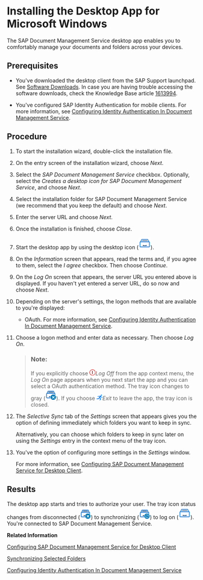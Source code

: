 <!-- loioad1105cad0cf436fab0a32b67eaae829 -->

# Installing the Desktop App for Microsoft Windows

The SAP Document Management Service desktop app enables you to comfortably manage your documents and folders across your devices.



## Prerequisites

-   You've downloaded the desktop client from the SAP Support launchpad. See [Software Downloads](https://launchpad.support.sap.com/#/softwarecenter/template/products/%20_APP=00200682500000001943&_EVENT=DISPHIER&HEADER=Y&FUNCTIONBAR=N&EVENT=TREE&NE=NAVIGATE&ENR=73555000100200016759&V=MAINT&TA=ACTUAL&PAGE=SEARCH/SAP_DOC_MGMT_DESKTOP_APP%201.0). In case you are having trouble accessing the software downloads, check the Knowledge Base article [1613994](https://launchpad.support.sap.com/#/notes/1613994).

-   You've configured SAP Identity Authentication for mobile clients. For more information, see [Configuring Identity Authentication In Document Management Service](configuring-identity-authentication-in-document-management-service-cf44481.md).




## Procedure

1.  To start the installation wizard, double-click the installation file.

2.  On the entry screen of the installation wizard, choose *Next*.

3.  Select the *SAP Document Management Service* checkbox. Optionally, select the *Creates a desktop icon for SAP Document Management Service*, and choose *Next*.

4.  Select the installation folder for SAP Document Management Service \(we recommend that you keep the default\) and choose *Next*.

5.  Enter the server URL and choose *Next*.

6.  Once the installation is finished, choose *Close*.

7.  Start the desktop app by using the desktop icon \(![](images/SDM_Client_Service_Desktop_Icon_b0aa4d2.png)\).

8.  On the *Information* screen that appears, read the terms and, if you agree to them, select the *I agree* checkbox. Then choose *Continue*.

9.  On the *Log On* screen that appears, the server URL you entered above is displayed. If you haven't yet entered a server URL, do so now and choose *Next*.

10. Depending on the server's settings, the logon methods that are available to you're displayed:

    -   OAuth. For more information, see [Configuring Identity Authentication In Document Management Service](configuring-identity-authentication-in-document-management-service-cf44481.md).

11. Choose a logon method and enter data as necessary. Then choose *Log On*.

    > ### Note:  
    > If you explicitly choose ![](images/Menu_Log_Off_Icon_ee35401.png)*Log Off* from the app context menu, the *Log On* page appears when you next start the app and you can select a OAuth authentication method. The tray icon changes to gray \(![](images/SDM_Desktop_Client_Application_Status_Disconnected_2951282.png)\). If you choose ![](images/Menu_Exit_Icon_2c00e7e.png)*Exit* to leave the app, the tray icon is closed.

12. The *Selective Sync* tab of the *Settings* screen that appears gives you the option of defining immediately which folders you want to keep in sync.

    Alternatively, you can choose which folders to keep in sync later on using the *Settings* entry in the context menu of the tray icon.

13. You've the option of configuring more settings in the *Settings* window.

    For more information, see [Configuring SAP Document Management Service for Desktop Client](configuring-sap-document-management-service-for-desktop-client-585d79d.md).




<a name="loioad1105cad0cf436fab0a32b67eaae829__result_N100CC_N10011_N10001"/>

## Results

The desktop app starts and tries to authorize your user. The tray icon status changes from disconnected \(![](images/SDM_Desktop_Client_Application_Status_Disconnected_2951282.png)\) to synchronizing \(![](images/SDM_Client_Application_Syncronizing_e4b2793.png)\) to log on \(![](images/SDM_Client_Service_Desktop_Icon_b0aa4d2.png)\). You're connected to SAP Document Management Service.

**Related Information**  


[Configuring SAP Document Management Service for Desktop Client](configuring-sap-document-management-service-for-desktop-client-585d79d.md "The SAP Document Management Service desktop app is delivered with a default configuration, which you can adjust using the settings described below.")

[Synchronizing Selected Folders](synchronizing-selected-folders-23bbcdb.md "In the Document Management Service desktop app, you can define which folders are periodically synchronized to your local desktop app.")

[Configuring Identity Authentication In Document Management Service](configuring-identity-authentication-in-document-management-service-cf44481.md "An SAP Business Technology Platform Identity Authentication Service (IAS) is required to authenticate with SAP Document Management Service desktop application for Microsoft Windows and Mac OS.")

